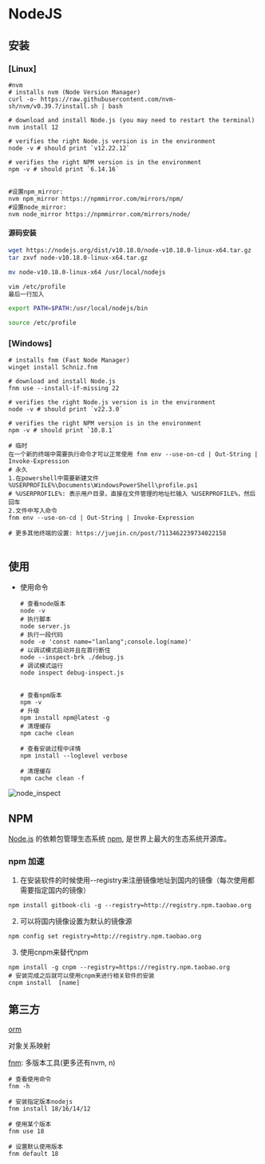 # NodeJS



## 安装
### [Linux]

```shell
#nvm
# installs nvm (Node Version Manager)
curl -o- https://raw.githubusercontent.com/nvm-sh/nvm/v0.39.7/install.sh | bash

# download and install Node.js (you may need to restart the terminal)
nvm install 12

# verifies the right Node.js version is in the environment
node -v # should print `v12.22.12`

# verifies the right NPM version is in the environment
npm -v # should print `6.14.16`


#设置npm_mirror:
nvm npm_mirror https://npmmirror.com/mirrors/npm/
#设置node_mirror:
nvm node_mirror https://npmmirror.com/mirrors/node/

```

#### 源码安装

```bash
wget https://nodejs.org/dist/v10.18.0/node-v10.18.0-linux-x64.tar.gz
tar zxvf node-v10.18.0-linux-x64.tar.gz

mv node-v10.18.0-linux-x64 /usr/local/nodejs

vim /etc/profile
最后一行加入

export PATH=$PATH:/usr/local/nodejs/bin

source /etc/profile
```





### [Windows]

```shell
# installs fnm (Fast Node Manager)
winget install Schniz.fnm

# download and install Node.js
fnm use --install-if-missing 22

# verifies the right Node.js version is in the environment
node -v # should print `v22.3.0`

# verifies the right NPM version is in the environment
npm -v # should print `10.8.1`

# 临时
在一个新的终端中需要执行命令才可以正常使用 fnm env --use-on-cd | Out-String | Invoke-Expression
# 永久
1.在powershell中需要新建文件 %USERPROFILE%\Documents\WindowsPowerShell\profile.ps1
# %USERPROFILE%: 表示用户目录，直接在文件管理的地址栏输入 %USERPROFILE%，然后回车
2.文件中写入命令
fnm env --use-on-cd | Out-String | Invoke-Expression

# 更多其他终端的设置: https://juejin.cn/post/7113462239734022158


```





## 使用

- 使用命令

  ```shell
  # 查看node版本
  node -v
  # 执行脚本
  node server.js
  # 执行一段代码
  node -e 'const name="lanlang";console.log(name)'
  # 以调试模式启动并且在首行断住
  node --inspect-brk ./debug.js
  # 调试模式运行
  node inspect debug-inspect.js
  
  
  # 查看npm版本
  npm -v
  # 升级
  npm install npm@latest -g
  # 清理缓存
  npm cache clean
  
  # 查看安装过程中详情
  npm install --loglevel verbose
  
  # 清理缓存
  npm cache clean -f
  ```
  
  

![node_inspect](E:\lanlang\code-snippets\nodejs\images\node_inspect.png)








## NPM
[Node.js](https://nodejs.org/) 的依赖包管理生态系统 [npm](https://www.npmjs.com/), 是世界上最大的生态系统开源库。

### npm 加速
1. 在安装软件的时候使用--registry来注册镜像地址到国内的镜像（每次使用都需要指定国内的镜像）
```shell
npm install gitbook-cli -g --registry=http://registry.npm.taobao.org
```

2. 可以将国内镜像设置为默认的镜像源
```shell
npm config set registry=http://registry.npm.taobao.org
```

3. 使用cnpm来替代npm
```shell
npm install -g cnpm --registry=https://registry.npm.taobao.org
# 安装完成之后就可以使用cnpm来进行相关软件的安装
cnpm install  [name]
```





## 第三方

[orm](https://www.npmjs.com/package/orm)

对象关系映射





[fnm](https://juejin.cn/post/7113462239734022158): 多版本工具(更多还有nvm, n)

```shell
# 查看使用命令
fnm -h

# 安装指定版本nodejs
fnm install 18/16/14/12

# 使用某个版本
fnm use 18

# 设置默认使用版本
fnm default 18
```

